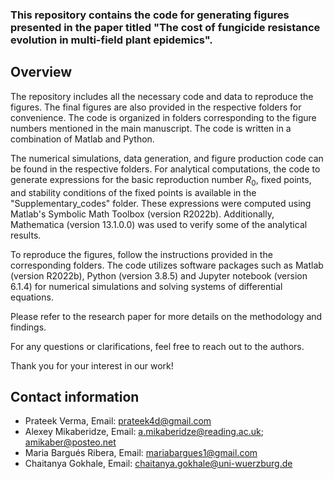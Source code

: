 ### This repository contains the code for generating figures presented in the paper titled "The cost of fungicide resistance evolution in multi-field plant epidemics".


## Overview ##

The repository includes all the necessary code and data to reproduce the figures. The final figures are also provided in the respective folders for convenience. The code is organized in folders corresponding to the figure numbers mentioned in the main manuscript. The code is written in a combination of Matlab and Python.

The numerical simulations, data generation, and figure production code can be found in the respective folders. For analytical computations, the code to generate expressions for the basic reproduction number $R_0$, fixed points, and stability conditions of the fixed points is available in the "Supplementary_codes" folder. These expressions were computed using Matlab's Symbolic Math Toolbox (version R2022b). Additionally, Mathematica (version 13.1.0.0) was used to verify some of the analytical results.

To reproduce the figures, follow the instructions provided in the corresponding folders. The code utilizes software packages such as Matlab (version R2022b), Python (version 3.8.5) and Jupyter notebook (version 6.1.4) for numerical simulations and solving systems of differential equations.

Please refer to the research paper for more details on the methodology and findings.

For any questions or clarifications, feel free to reach out to the authors.

Thank you for your interest in our work!

## Contact information ##

* Prateek Verma, Email: prateek4d@gmail.com
* Alexey Mikaberidze, Email: a.mikaberidze@reading.ac.uk; amikaber@posteo.net
* Maria Bargués Ribera, Email: mariabargues1@gmail.com
* Chaitanya Gokhale, Email: chaitanya.gokhale@uni-wuerzburg.de

